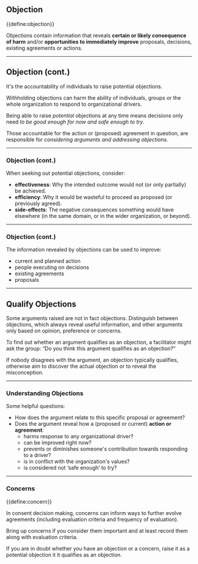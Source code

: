 ## Objection

{{define:objection}}

Objections contain information that reveals **certain or likely consequence of harm** and/or **opportunities to immediately improve** proposals, decisions, existing agreements or actions. 

---

## Objection (cont.)

It's the accountability of individuals to raise potential objections. 

Withholding objections can harm the ability of individuals, groups or
the whole organization to respond to organizational drivers.

Being able to raise *potential* objections at any time means decisions only need *to be good enough for now and safe enough to try*.

Those accountable for the action or (proposed) agreement in question, are responsible for *considering arguments and addressing objections.*

---
### Objection (cont.)

When seeking out potential objections, consider:

- **effectiveness**: Why the intended outcome would not (or only partially) be achieved.
- **efficiency**: Why it would be wasteful to proceed as proposed (or previously agreed).
- **side-effects**: The negative consequences something would have elsewhere (in the same domain, or in the wider organization, or beyond).

---

### Objection (cont.)

The information revealed by objections can be used to improve:

-   current and planned action
-   people executing on decisions
-   existing agreements
-   proposals

---

## Qualify Objections

Some arguments raised are not in fact objections. Distinguish between objections, which always reveal useful information, and other arguments only based on opinion, preference or concerns.

To find out whether an argument qualifies as an objection, a facilitator might ask the group:
“Do you think this argument qualifies as an objection?” 

If nobody disagrees with the argument, an objection typically qualifies, otherwise aim to discover the actual objection or to reveal the misconception.

---

### Understanding Objections

Some helpful questions:

-   How does the argument relate to this specific proposal or agreement?
-   Does the argument reveal how a (proposed or current) **action or agreement**:
    -   harms response to any organizational driver?
    -   can be improved right now?
    -   prevents or diminishes someone's contribution towards responding to a driver?
    -   is in conflict with the organization's values?
    -   is considered not ‘safe enough’ to try?

---

### Concerns

{{define:concern}}

In consent decision making, concerns can inform ways to further evolve agreements (including evaluation criteria and frequency of evaluation).  

Bring up concerns if you consider them important and at least record them along with evaluation criteria.

If you are in doubt whether you have an objection or a concern, raise it as a potential objection it it qualifies as an objection.

